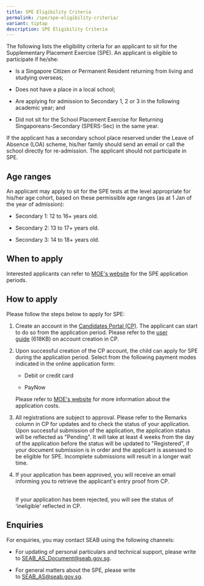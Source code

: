 ```yaml
---
title: SPE Eligibility Criteria
permalink: /spe/spe-eligibility-criteria/
variant: tiptap
description: SPE Eligibility Criteria
---
```

<p>The following lists the eligibility criteria for an applicant to sit for
the Supplementary Placement Exercise (SPE). An applicant is eligible to
participate if he/she:</p>
<ul data-tight="true" class="tight">
<li>
<p>Is a Singapore Citizen or Permanent Resident returning from living and
studying overseas;</p>
</li>
<li>
<p>Does not have a place in a local school;</p>
</li>
<li>
<p>Are applying for admission to Secondary 1, 2 or 3 in the following academic
year; and</p>
</li>
<li>
<p>Did not sit for the School Placement Exercise for Returning Singaporeans-Secondary
(SPERS-Sec) in the same year.</p>
</li>
</ul>
<p>If the applicant has a secondary school place reserved under the Leave
of Absence (LOA) scheme, his/her family should send an email or call the
school directly for re-admission. The applicant should not participate
in SPE.</p>
<h2><strong>Age ranges</strong></h2>
<p>An applicant may apply to sit for the SPE tests at the level appropriate
for his/her age cohort, based on these permissible age ranges (as at 1
Jan of the year of admission):</p>
<ul data-tight="true" class="tight">
<li>
<p>Secondary 1: 12 to 16+ years old.</p>
</li>
<li>
<p>Secondary 2: 13 to 17+ years old.</p>
</li>
<li>
<p>Secondary 3: 14 to 18+ years old.</p>
</li>
</ul>
<h2><strong>When to apply</strong></h2>
<p>Interested applicants can refer to <a href="https://www.moe.gov.sg/returning-singaporeans/secondary/spe/apply" rel="noopener noreferrer nofollow" target="_blank">MOE's website</a> for
the SPE application periods.</p>
<h2><strong>How to apply</strong></h2>
<p>Please follow the steps below to apply for SPE:</p>
<ol data-tight="true" class="tight">
<li>
<p>Create an account in the&nbsp;<a href="https://myexams.seab.gov.sg/auth/login" rel="noopener noreferrer" target="_blank"><u>Candidates Portal (CP)</u></a>.
The applicant can start to do so from the application period. Please refer
to the&nbsp;<a href="https://www.seab.gov.sg/docs/default-source/assessment-services/spe-user-guide-for-candidates-portal.pdf?sfvrsn=21ba6439_2" rel="noopener noreferrer nofollow" target="_blank"><u>user guide</u></a>&nbsp;(618KB)
on account creation in CP.
<br>
</p>
</li>
<li>
<p>Upon successful creation of the CP account, the child can apply for SPE
during the application period. Select from the following payment modes
indicated in the online application form:
<br>
</p>
<ul data-tight="true" class="tight">
<li>
<p>Debit or credit card</p>
</li>
<li>
<p>PayNow
<br>
</p>
</li>
</ul>
<p>Please refer to <a href="https://www.moe.gov.sg/returning-singaporeans/secondary/spe/apply" rel="noopener noreferrer nofollow" target="_blank"><u>MOE's website</u></a> for
more information about the application costs.
<br>
</p>
</li>
<li>
<p>All registrations are subject to approval. Please refer to the Remarks
column in CP for updates and to check the status of your application. Upon
successful submission of the application, the application status will be
reflected as "Pending". It will take at least 4 weeks from the day of the
application before the status will be updated to "Registered", if your
document submission is in order and the applicant is assessed to be eligible
for SPE. Incomplete submissions will result in a longer wait time.
<br>
</p>
</li>
<li>
<p>If your application has been approved, you will receive an email informing
you to retrieve the applicant's entry proof from CP.</p>
<p>
<br>If your application has been rejected, you will see the status of 'ineligible'
reflected in CP.</p>
</li>
</ol>
<h2><strong>Enquiries</strong></h2>
<p>For enquiries, you may contact SEAB using the following channels:&nbsp;</p>
<ul data-tight="true" class="tight">
<li>
<p>For updating of personal particulars and technical support, please write
to&nbsp;<a href="https://www.moe.gov.sg/returning-singaporeans/secondary/spe/apply" rel="noopener noreferrer nofollow" target="_blank"><u>SEAB_AS_Document@seab.gov.sg</u></a>.</p>
</li>
<li>
<p>For general matters about the SPE, please write to&nbsp;<a href="https://www.moe.gov.sg/returning-singaporeans/secondary/spe/apply" rel="noopener noreferrer nofollow" target="_blank"><u>SEAB_AS@seab.gov.sg</u></a>.</p>
</li>
</ul>
<p></p>